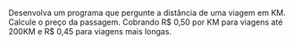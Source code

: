 Desenvolva um programa que pergunte a distância de uma viagem em KM.
Calcule o preço da passagem. Cobrando R$ 0,50 por KM para viagens até 200KM
e R$ 0,45 para viagens mais longas.